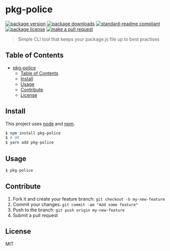
# pkg-police
[![package version](https://img.shields.io/npm/v/pkg-police.svg?style=flat-square)](https://npmjs.org/package/pkg-police)
[![package downloads](https://img.shields.io/npm/dm/pkg-police.svg?style=flat-square)](https://npmjs.org/package/pkg-police)
[![standard-readme compliant](https://img.shields.io/badge/readme%20style-standard-brightgreen.svg?style=flat-square)](https://github.com/RichardLitt/standard-readme)
[![package license](https://img.shields.io/npm/l/pkg-police.svg?style=flat-square)](https://npmjs.org/package/pkg-police)
[![make a pull request](https://img.shields.io/badge/PRs-welcome-brightgreen.svg?style=flat-square)](http://makeapullrequest.com)

> Simple CLI tool that keeps your package.js file up to best practises

## Table of Contents

- [pkg-police](#pkg-police)
    - [Table of Contents](#table-of-contents)
    - [Install](#install)
    - [Usage](#usage)
    - [Contribute](#contribute)
    - [License](#license)

## Install

This project uses [node](https://nodejs.org) and [npm](https://www.npmjs.com). 

```sh
$ npm install pkg-police
$ # OR
$ yarn add pkg-police
```

## Usage

```sh
$ pkg-police
```

## Contribute

1. Fork it and create your feature branch: `git checkout -b my-new-feature`
2. Commit your changes: `git commit -am "Add some feature"`
3. Push to the branch: `git push origin my-new-feature`
4. Submit a pull request

## License

MIT
    